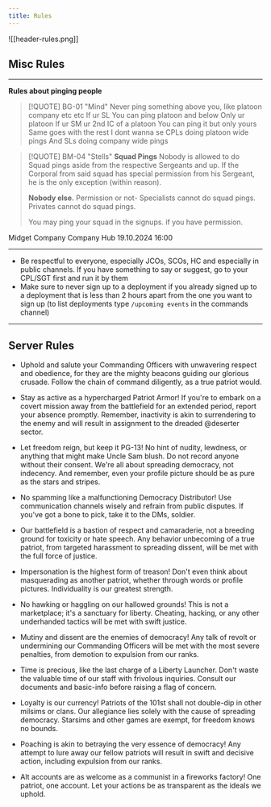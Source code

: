 ```yaml
---
title: Rules
---
```

![[header-rules.png]]

## Misc Rules
***
**Rules about pinging people**

> [!QUOTE] BG-01 "Mind"
> Never ping something above you, like platoon company etc etc
If ur SL
You can ping platoon and below
Only ur platoon
If ur SM ur 2nd IC of a platoon
You can ping it but only yours
Same goes with the rest
I dont wanna se CPLs doing platoon wide pings
And SLs doing company wide pings


> [!QUOTE] BM-04 "Stells"
> **Squad Pings** Nobody is allowed to do Squad pings aside from the respective Sergeants and up. If the Corporal from said squad has special permission from his Sergeant, he is the only exception (within reason). 
> 
> **Nobody else.** Permission or not- Specialists cannot do squad pings. Privates cannot do squad pings.
> 
> You may ping your squad in the signups. if you have permission.

Midget Company Company Hub 19.10.2024 16:00


***

- Be respectful to everyone, especially JCOs, SCOs, HC and especially in public channels. If you have something to say or suggest, go to your CPL/SGT first and run it by them
- Make sure to never sign up to a deployment if you already signed up to a deployment that is less than 2 hours apart from the one you want to sign up (to list deployments type `/upcoming events` in the commands channel)

***


## Server Rules
- Uphold and salute your Commanding Officers with unwavering respect and obedience, for they are the mighty beacons guiding our glorious crusade. Follow the chain of command diligently, as a true patriot would.

- Stay as active as a hypercharged Patriot Armor! If you're to embark on a covert mission away from the battlefield for an extended period, report your absence promptly. Remember, inactivity is akin to surrendering to the enemy and will result in assignment to the dreaded @deserter sector.

- Let freedom reign, but keep it PG-13! No hint of nudity, lewdness, or anything that might make Uncle Sam blush. Do not record anyone without their consent. We're all about spreading democracy, not indecency. And remember, even your profile picture should be as pure as the stars and stripes.

- No spamming like a malfunctioning Democracy Distributor! Use communication channels wisely and refrain from public disputes. If you've got a bone to pick, take it to the DMs, soldier.

- Our battlefield is a bastion of respect and camaraderie, not a breeding ground for toxicity or hate speech. Any behavior unbecoming of a true patriot, from targeted harassment to spreading dissent, will be met with the full force of justice.

- Impersonation is the highest form of treason! Don't even think about masquerading as another patriot, whether through words or profile pictures. Individuality is our greatest strength.

- No hawking or haggling on our hallowed grounds! This is not a marketplace; it's a sanctuary for liberty. Cheating, hacking, or any other underhanded tactics will be met with swift justice.

- Mutiny and dissent are the enemies of democracy! Any talk of revolt or undermining our Commanding Officers will be met with the most severe penalties, from demotion to expulsion from our ranks.

- Time is precious, like the last charge of a Liberty Launcher. Don't waste the valuable time of our staff with frivolous inquiries. Consult our documents and basic-info before raising a flag of concern.
 
- Loyalty is our currency! Patriots of the 101st shall not double-dip in other milsims or clans. Our allegiance lies solely with the cause of spreading democracy. Starsims and other games are exempt, for freedom knows no bounds.

- Poaching is akin to betraying the very essence of democracy! Any attempt to lure away our fellow patriots will result in swift and decisive action, including expulsion from our ranks.

- Alt accounts are as welcome as a communist in a fireworks factory! One patriot, one account. Let your actions be as transparent as the ideals we uphold.
